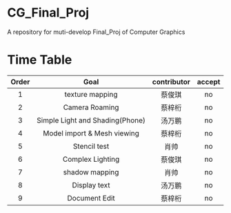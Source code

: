 # CG_Final_Proj
A repository for muti-develop Final_Proj of Computer Graphics
# Time Table


|Order|Goal|contributor|accept|
|:----:|:----:|:----:|:----:|
|1|texture mapping|蔡俊琪|no|
|2|Camera Roaming|蔡梓桁|no|
|3|Simple Light and Shading(Phone)|汤万鹏|no|
|4|Model import & Mesh viewing|蔡梓桁|no|
|5|Stencil test|肖帅|no|
|6|Complex Lighting|蔡俊琪|no|
|7|shadow mapping|肖帅|no|
|8|Display text|汤万鹏|no|
|9|Document Edit|蔡梓桁|no|
